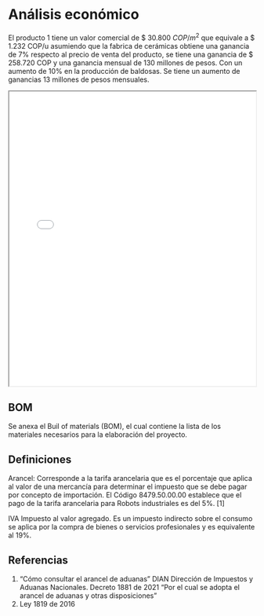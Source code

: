 # Análisis económico

El producto 1 tiene un valor comercial de $ 30.800 $COP/m^2$  que equivale a $ 1.232 COP/u asumiendo que la fabrica de cerámicas obtiene una ganancia de 7% respecto al precio de venta del producto, se tiene una ganancia de $ 258.720 COP y una ganancia mensual de 130 millones de pesos. 
Con un aumento de 10% en la producción de baldosas. Se tiene un aumento de ganancias 13 millones de pesos mensuales. 

<iframe src="/Tile-Tech/analisis-economico.pdf" type="application/pdf" width="100%" height="600px" ></iframe>


## BOM
Se anexa el Buil of materials (BOM), el cual contiene la lista de los materiales necesarios para la elaboración del proyecto.

## Definiciones

Arancel: Corresponde a la tarifa arancelaria que es el porcentaje que aplica al valor de una mercancía para determinar el impuesto que se debe pagar por concepto de importación. El Código 8479.50.00.00 establece que el pago de la tarifa arancelaria para Robots industriales es del 5%. [1]

IVA Impuesto al valor agregado. Es un impuesto indirecto sobre el consumo se aplica por la compra de bienes o servicios profesionales y es equivalente al 19%.


## Referencias

1. “Cómo consultar el arancel de aduanas”  DIAN Dirección de Impuestos y Aduanas Nacionales. 
Decreto 1881 de 2021 “Por el cual se adopta el arancel de aduanas y otras disposiciones”
2. Ley 1819 de 2016 
